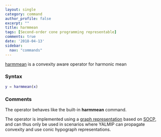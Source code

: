 ```yaml
---
layout: single
category: command
author_profile: false
excerpt: ""
title: harmmean
tags: [Second-order cone programming representable]
comments: true
date: '2018-04-13'
sidebar:
  nav: "commands"
---
```


[harmmean](/command/harmmean) is a convexity aware operator for harmonic mean

### Syntax

````matlab
y = harmmean(x)
````

### Comments

The operator behaves like the built-in **harmmean** command.

The operator is implemented using a [graph representation](/tutorial/nonlinearoperatorsgraphs) based on [SOCP](/tags#second-order-cone-programming), and can thus only be used in scenarios where YALMIP can propagate convexity and use conic hypograph representations.

